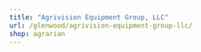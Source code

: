 ```yaml
---
title: "Agrivision Equipment Group, LLC"
url: /glenwood/agrivision-equipment-group-llc/
shop: agrarian
---
```


